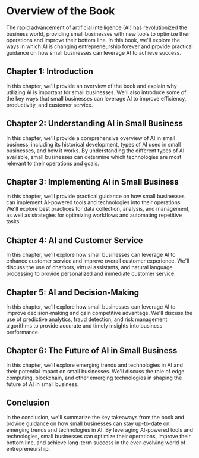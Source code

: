 Overview of the Book
=============================================

The rapid advancement of artificial intelligence (AI) has revolutionized the business world, providing small businesses with new tools to optimize their operations and improve their bottom line. In this book, we'll explore the ways in which AI is changing entrepreneurship forever and provide practical guidance on how small businesses can leverage AI to achieve success.

Chapter 1: Introduction
-----------------------

In this chapter, we'll provide an overview of the book and explain why utilizing AI is important for small businesses. We'll also introduce some of the key ways that small businesses can leverage AI to improve efficiency, productivity, and customer service.

Chapter 2: Understanding AI in Small Business
---------------------------------------------

In this chapter, we'll provide a comprehensive overview of AI in small business, including its historical development, types of AI used in small businesses, and how it works. By understanding the different types of AI available, small businesses can determine which technologies are most relevant to their operations and goals.

Chapter 3: Implementing AI in Small Business
--------------------------------------------

In this chapter, we'll provide practical guidance on how small businesses can implement AI-powered tools and technologies into their operations. We'll explore best practices for data collection, analysis, and management, as well as strategies for optimizing workflows and automating repetitive tasks.

Chapter 4: AI and Customer Service
----------------------------------

In this chapter, we'll explore how small businesses can leverage AI to enhance customer service and improve overall customer experience. We'll discuss the use of chatbots, virtual assistants, and natural language processing to provide personalized and immediate customer service.

Chapter 5: AI and Decision-Making
---------------------------------

In this chapter, we'll explore how small businesses can leverage AI to improve decision-making and gain competitive advantage. We'll discuss the use of predictive analytics, fraud detection, and risk management algorithms to provide accurate and timely insights into business performance.

Chapter 6: The Future of AI in Small Business
---------------------------------------------

In this chapter, we'll explore emerging trends and technologies in AI and their potential impact on small businesses. We'll discuss the role of edge computing, blockchain, and other emerging technologies in shaping the future of AI in small business.

Conclusion
----------

In the conclusion, we'll summarize the key takeaways from the book and provide guidance on how small businesses can stay up-to-date on emerging trends and technologies in AI. By leveraging AI-powered tools and technologies, small businesses can optimize their operations, improve their bottom line, and achieve long-term success in the ever-evolving world of entrepreneurship.
